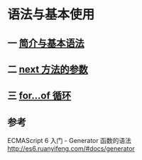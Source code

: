 # 语法与基本使用

## 一 [简介与基本语法](/qian-duan-ji-zhu-xue-xi-zong-jie-zheng-li/javascript/es6zhong-dian/generator-han-shu/yu-fa-yu-ji-ben-shi-yong/jian-jie.md)


## 二 [next 方法的参数](/qian-duan-ji-zhu-xue-xi-zong-jie-zheng-li/javascript/es6zhong-dian/generator-han-shu/yu-fa-yu-ji-ben-shi-yong/yield-biao-da-shi.md)

## 三 [for...of 循环](/qian-duan-ji-zhu-xue-xi-zong-jie-zheng-li/javascript/es6zhong-dian/generator-han-shu/yu-fa-yu-ji-ben-shi-yong/for-of-xun-huan.md)



## 参考
ECMAScript 6 入门 - Generator 函数的语法
http://es6.ruanyifeng.com/#docs/generator



